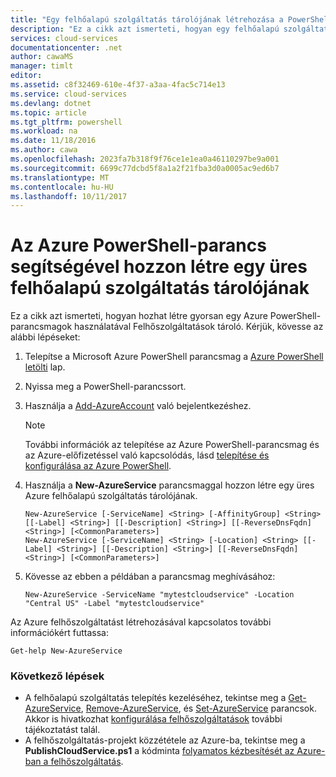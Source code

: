 ```yaml
---
title: "Egy felhőalapú szolgáltatás tárolójának létrehozása a PowerShell használatával |} Microsoft Docs"
description: "Ez a cikk azt ismerteti, hogyan egy felhőalapú szolgáltatás tárolójának létrehozása a PowerShell használatával. A tároló webes és feldolgozói szerepköröket futtat."
services: cloud-services
documentationcenter: .net
author: cawaMS
manager: timlt
editor: 
ms.assetid: c8f32469-610e-4f37-a3aa-4fac5c714e13
ms.service: cloud-services
ms.devlang: dotnet
ms.topic: article
ms.tgt_pltfrm: powershell
ms.workload: na
ms.date: 11/18/2016
ms.author: cawa
ms.openlocfilehash: 2023fa7b318f9f76ce1e1ea0a46110297be9a001
ms.sourcegitcommit: 6699c77dcbd5f8a1a2f21fba3d0a0005ac9ed6b7
ms.translationtype: MT
ms.contentlocale: hu-HU
ms.lasthandoff: 10/11/2017
---
```

# <a name="use-an-azure-powershell-command-to-create-an-empty-cloud-service-container"></a>Az Azure PowerShell-parancs segítségével hozzon létre egy üres felhőalapú szolgáltatás tárolójának
Ez a cikk azt ismerteti, hogyan hozhat létre gyorsan egy Azure PowerShell-parancsmagok használatával Felhőszolgáltatások tároló. Kérjük, kövesse az alábbi lépéseket:

1. Telepítse a Microsoft Azure PowerShell parancsmag a [Azure PowerShell letölti](http://aka.ms/webpi-azps) lap.
2. Nyissa meg a PowerShell-parancssort.
3. Használja a [Add-AzureAccount](https://msdn.microsoft.com/library/dn495128.aspx) való bejelentkezéshez.

   > [!NOTE]
   > További információk az telepítése az Azure PowerShell-parancsmag és az Azure-előfizetéssel való kapcsolódás, lásd [telepítése és konfigurálása az Azure PowerShell](/powershell/azure/overview).
   >
   >
4. Használja a **New-AzureService** parancsmaggal hozzon létre egy üres Azure felhőalapú szolgáltatás tárolójának.

    ```
    New-AzureService [-ServiceName] <String> [-AffinityGroup] <String> [[-Label] <String>] [[-Description] <String>] [[-ReverseDnsFqdn] <String>] [<CommonParameters>]
    New-AzureService [-ServiceName] <String> [-Location] <String> [[-Label] <String>] [[-Description] <String>] [[-ReverseDnsFqdn] <String>] [<CommonParameters>]
   ```
5. Kövesse az ebben a példában a parancsmag meghívásához:

   ```
   New-AzureService -ServiceName "mytestcloudservice" -Location "Central US" -Label "mytestcloudservice"
   ```

Az Azure felhőszolgáltatást létrehozásával kapcsolatos további információkért futtassa:

```
Get-help New-AzureService
```

### <a name="next-steps"></a>Következő lépések
* A felhőalapú szolgáltatás telepítés kezeléséhez, tekintse meg a [Get-AzureService](https://msdn.microsoft.com/library/azure/dn495131.aspx), [Remove-AzureService](https://msdn.microsoft.com/library/azure/dn495120.aspx), és [Set-AzureService](https://msdn.microsoft.com/library/azure/dn495242.aspx) parancsok. Akkor is hivatkozhat [konfigurálása felhőszolgáltatások](cloud-services-how-to-configure.md) további tájékoztatást talál.
* A felhőszolgáltatás-projekt közzététele az Azure-ba, tekintse meg a **PublishCloudService.ps1** a kódminta [folyamatos kézbesítését az Azure-ban a felhőszolgáltatás](cloud-services-dotnet-continuous-delivery.md).
